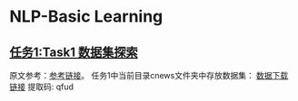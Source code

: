 # NLP-Basic Learning
## [任务1:Task1 数据集探索](https://github.com/yuxiaowww/NLP-Basic-Learning/tree/master/task1)
原文参考：[参考链接](https://github.com/gaussic/text-classification-cnn-rnn/blob/master/data/cnews_loader.py)。
任务1中当前目录cnews文件夹中存放数据集：
[数据下载链接](https://pan.baidu.com/s/1hugrfRu) 
提取码: qfud

